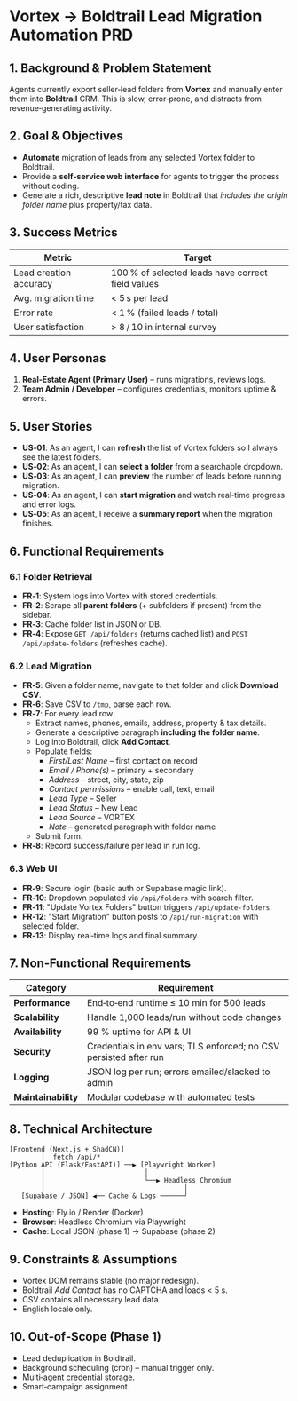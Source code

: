 # Vortex → Boldtrail Lead Migration Automation PRD

## 1. Background & Problem Statement
Agents currently export seller‐lead folders from **Vortex** and manually enter them into **Boldtrail** CRM. This is slow, error‑prone, and distracts from revenue‑generating activity.

## 2. Goal & Objectives
* **Automate** migration of leads from any selected Vortex folder to Boldtrail.  
* Provide a **self‑service web interface** for agents to trigger the process without coding.  
* Generate a rich, descriptive **lead note** in Boldtrail that *includes the origin folder name* plus property/tax data.

## 3. Success Metrics
| Metric | Target |
| --- | --- |
| Lead creation accuracy | 100 % of selected leads have correct field values |
| Avg. migration time | < 5 s per lead |
| Error rate | < 1 % (failed leads / total) |
| User satisfaction | > 8 / 10 in internal survey |

## 4. User Personas
1. **Real‑Estate Agent (Primary User)** – runs migrations, reviews logs.
2. **Team Admin / Developer** – configures credentials, monitors uptime & errors.

## 5. User Stories
* **US‑01**: As an agent, I can **refresh** the list of Vortex folders so I always see the latest folders.  
* **US‑02**: As an agent, I can **select a folder** from a searchable dropdown.  
* **US‑03**: As an agent, I can **preview** the number of leads before running migration.  
* **US‑04**: As an agent, I can **start migration** and watch real‑time progress and error logs.  
* **US‑05**: As an agent, I receive a **summary report** when the migration finishes.  

## 6. Functional Requirements
### 6.1 Folder Retrieval
* **FR‑1**: System logs into Vortex with stored credentials.  
* **FR‑2**: Scrape all **parent folders** (+ subfolders if present) from the sidebar.  
* **FR‑3**: Cache folder list in JSON or DB.  
* **FR‑4**: Expose `GET /api/folders` (returns cached list) and `POST /api/update-folders` (refreshes cache).

### 6.2 Lead Migration
* **FR‑5**: Given a folder name, navigate to that folder and click **Download CSV**.  
* **FR‑6**: Save CSV to `/tmp`, parse each row.  
* **FR‑7**: For every lead row:
  * Extract names, phones, emails, address, property & tax details.  
  * Generate a descriptive paragraph **including the folder name**.  
  * Log into Boldtrail, click **Add Contact**.  
  * Populate fields:
    * *First/Last Name* – first contact on record  
    * *Email / Phone(s)* – primary + secondary  
    * *Address* – street, city, state, zip  
    * *Contact permissions* – enable call, text, email  
    * *Lead Type* – Seller  
    * *Lead Status* – New Lead  
    * *Lead Source* – VORTEX  
    * *Note* – generated paragraph with folder name  
  * Submit form.
* **FR‑8**: Record success/failure per lead in run log.

### 6.3 Web UI
* **FR‑9**: Secure login (basic auth or Supabase magic link).  
* **FR‑10**: Dropdown populated via `/api/folders` with search filter.  
* **FR‑11**: "Update Vortex Folders" button triggers `/api/update-folders`.  
* **FR‑12**: "Start Migration" button posts to `/api/run-migration` with selected folder.  
* **FR‑13**: Display real‑time logs and final summary.

## 7. Non‑Functional Requirements
| Category | Requirement |
| --- | --- |
| **Performance** | End‑to‑end runtime ≤ 10 min for 500 leads |
| **Scalability** | Handle 1,000 leads/run without code changes |
| **Availability** | 99 % uptime for API & UI |
| **Security** | Credentials in env vars; TLS enforced; no CSV persisted after run |
| **Logging** | JSON log per run; errors emailed/slacked to admin |
| **Maintainability** | Modular codebase with automated tests |

## 8. Technical Architecture
```
[Frontend (Next.js + ShadCN)]
        │  fetch /api/*
[Python API (Flask/FastAPI)] ──▶ [Playwright Worker]
        │                         │
        │                         └──▶ Headless Chromium
        │                                   │
   [Supabase / JSON] ◀── Cache & Logs ──────┘
```
* **Hosting**: Fly.io / Render (Docker)  
* **Browser**: Headless Chromium via Playwright  
* **Cache**: Local JSON (phase 1) → Supabase (phase 2)

## 9. Constraints & Assumptions
* Vortex DOM remains stable (no major redesign).  
* Boldtrail *Add Contact* has no CAPTCHA and loads < 5 s.  
* CSV contains all necessary lead data.  
* English locale only.

## 10. Out‑of‑Scope (Phase 1)
* Lead deduplication in Boldtrail.  
* Background scheduling (cron) – manual trigger only.  
* Multi‑agent credential storage.  
* Smart‑campaign assignment.
